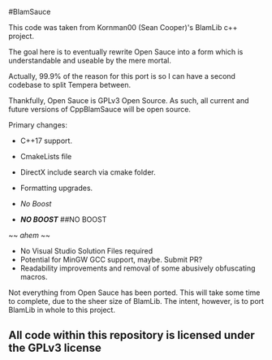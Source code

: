 #BlamSauce

This code was taken from Kornman00 (Sean Cooper)'s BlamLib c++ project.

The goal here is to eventually rewrite Open Sauce into a form which is understandable and useable by the mere mortal.

Actually, 99.9% of the reason for this port is so I can have a second codebase to split Tempera between.

Thankfully, Open Sauce is GPLv3 Open Source. As such, all current and future versions of CppBlamSauce will be open source.

Primary changes: 

  * C++17 support.
  * CmakeLists file
  * DirectX include search via cmake folder.
  * Formatting upgrades.
  
  
  * _No Boost_ 
  * **_NO BOOST_** 
  ##NO BOOST
  
 ~~ *ahem* ~~
  
  * No Visual Studio Solution Files required
  * Potential for MinGW GCC support, maybe. Submit PR?
  * Readability improvements and removal of some abusively obfuscating macros.

  Not everything from Open Sauce has been ported. This will take some time to complete, due to the sheer size of BlamLib. The intent, however, is to port BlamLib in whole to this project. 
  
## All code within this repository is licensed under the GPLv3 license
